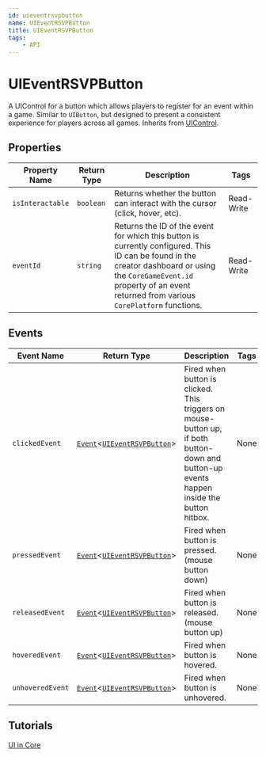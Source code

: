 ```yaml
---
id: uieventrsvpbutton
name: UIEventRSVPButton
title: UIEventRSVPButton
tags:
    - API
---
```


# UIEventRSVPButton

A UIControl for a button which allows players to register for an event within a game. Similar to `UIButton`, but designed to present a consistent experience for players across all games. Inherits from [UIControl](uicontrol.md).

## Properties

| Property Name | Return Type | Description | Tags |
| -------- | ----------- | ----------- | ---- |
| `isInteractable` | `boolean` | Returns whether the button can interact with the cursor (click, hover, etc). | Read-Write |
| `eventId` | `string` | Returns the ID of the event for which this button is currently configured. This ID can be found in the creator dashboard or using the `CoreGameEvent.id` property of an event returned from various `CorePlatform` functions. | Read-Write |

## Events

| Event Name | Return Type | Description | Tags |
| ----- | ----------- | ----------- | ---- |
| `clickedEvent` | [`Event`](event.md)<[`UIEventRSVPButton`](uieventrsvpbutton.md)> | Fired when button is clicked. This triggers on mouse-button up, if both button-down and button-up events happen inside the button hitbox. | None |
| `pressedEvent` | [`Event`](event.md)<[`UIEventRSVPButton`](uieventrsvpbutton.md)> | Fired when button is pressed. (mouse button down) | None |
| `releasedEvent` | [`Event`](event.md)<[`UIEventRSVPButton`](uieventrsvpbutton.md)> | Fired when button is released. (mouse button up) | None |
| `hoveredEvent` | [`Event`](event.md)<[`UIEventRSVPButton`](uieventrsvpbutton.md)> | Fired when button is hovered. | None |
| `unhoveredEvent` | [`Event`](event.md)<[`UIEventRSVPButton`](uieventrsvpbutton.md)> | Fired when button is unhovered. | None |

## Tutorials

[UI in Core](../references/ui.md)
